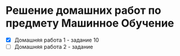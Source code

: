 # Решение домашних работ по предмету Машинное Обучение
- [x] Домашняя работа 1 - задание 10
- [ ] Домашняя работа 2 - задание 